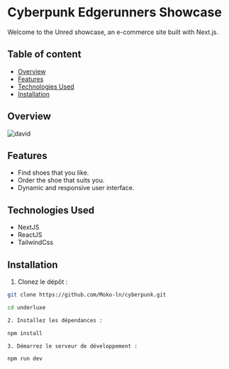 #  Cyberpunk Edgerunners Showcase

Welcome to the Unred showcase, an e-commerce site built with Next.js.

## Table of content

- [Overview](#overview)
- [Features](#features)
- [Technologies Used](#technologies-used)
- [Installation](#installation)

## Overview

![david](https://github.com/Moko-ln/cyberpunk/assets/120736517/903de1da-6b15-4fbc-a16a-98357857896c)

## Features

- Find shoes that you like.
- Order the shoe that suits you.
- Dynamic and responsive user interface.

## Technologies Used

- NextJS
- ReactJS
- TailwindCss

## Installation

1. Clonez le dépôt :

```bash
git clone https://github.com/Moko-ln/cyberpunk.git

cd underluxe

2. Installez les dépendances :

npm install

3. Démarrez le serveur de développement :

npm run dev

